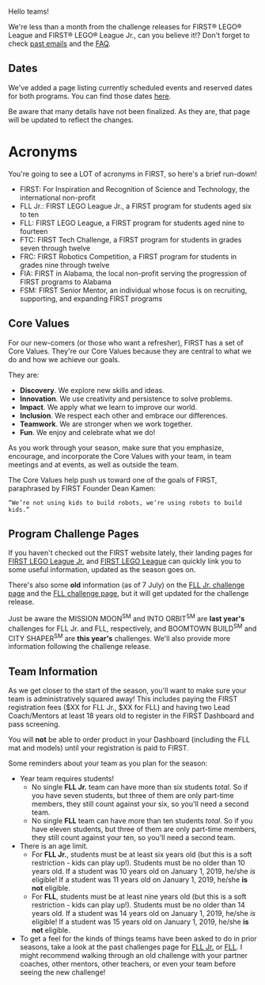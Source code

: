 Hello teams!

We're less than a month from the challenge releases for FIRST&reg; LEGO&reg; League and FIRST&reg; LEGO&reg; League Jr., can you believe it!? Don't forget to check [past emails]() and the [FAQ]().

## Dates

We've added a page listing currently scheduled events and reserved dates for both programs. You can find those dates [here]().

Be aware that many details have not been finalized. As they are, that page will be updated to reflect the changes.


# Acronyms

You're going to see a LOT of acronyms in FIRST, so here's a brief run-down!
- FIRST: For Inspiration and Recognition of Science and Technology, the international non-profit
- FLL Jr.: FIRST LEGO League Jr., a FIRST program for students aged six to ten
- FLL: FIRST LEGO League, a FIRST program for students aged nine to fourteen
- FTC: FIRST Tech Challenge, a FIRST program for students in grades seven through twelve
- FRC: FIRST Robotics Competition, a FIRST program for students in grades nine through twelve
- FIA: FIRST in Alabama, the local non-profit serving the progression of FIRST programs to Alabama
- FSM: FIRST Senior Mentor, an individual whose focus is on recruiting, supporting, and expanding FIRST programs

## Core Values

For our new-comers (or those who want a refresher), FIRST has a set of Core Values. They're our Core Values because they are central to what we do and how we achieve our goals.

They are:
- **Discovery**. We explore new skills and ideas.
- **Innovation**. We use creativity and persistence to solve problems.
- **Impact**. We apply what we learn to improve our world.
- **Inclusion**. We respect each other and embrace our differences.
- **Teamwork**. We are stronger when we work together.
- **Fun**. We enjoy and celebrate what we do!

As you work through your season, make sure that you emphasize, encourage, and incorporate the Core Values with your team, in team meetings and at events, as well as outside the team.

The Core Values help push us toward one of the goals of FIRST, paraphrased by FIRST Founder Dean Kamen:
    
    “We’re not using kids to build robots, we’re using robots to build kids.”


## Program Challenge Pages

If you haven't checked out the FIRST website lately, their landing pages for [FIRST LEGO League Jr.](https://www.firstinspires.org/robotics/flljr) and [FIRST LEGO League]() can quickly link you to some useful information, updated as the season goes on. 

There's also some **old** information (as of 7 July) on the [FLL Jr. challenge page](http://www.juniorfirstlegoleague.org/challenge) and the [FLL challenge page](), but it will get updated for the challenge release. 

Just be aware the MISSION MOON<sup>SM</sup> and INTO ORBIT<sup>SM</sup> are **last year's** challenges for FLL Jr. and FLL, respectively, and BOOMTOWN BUILD<sup>SM</sup> and CITY SHAPER<sup>SM</sup> are **this year's** challenges. We'll also provide more information following the challenge release.


## Team Information

As we get closer to the start of the season, you'll want to make sure your team is administratively squared away! This includes paying the FIRST registration fees (\$XX for FLL Jr., \$XX for FLL) and having two Lead Coach/Mentors at least 18 years old to register in the FIRST Dashboard and pass screening.

You will **not** be able to order product in your Dashboard (including the FLL mat and models) until your registration is paid to FIRST.

Some reminders about your team as you plan for the season:
- Year team requires students! 
    - No single **FLL Jr.** team can have more than six students *total*. So if you have seven students, but three of them are only part-time members, they still count against your six, so you'll need a second team.
    - No single **FLL** team can have more than ten students *total*. So if you have eleven students, but three of them are only part-time members, they still count against your ten, so you'll need a second team.
- There is an age limit. 
    - For **FLL Jr.**, students must be at least six years old (but this is a soft restriction - kids can play up!). Students must be no older than 10 years old. If a student was 10 years old on January 1, 2019, he/she *is* eligible! If a student was 11 years old on January 1, 2019, he/she **is not** eligible.
    - For **FLL**, students must be at least nine years old (but this is a soft restriction - kids can play up!). Students must be no older than 14 years old. If a student was 14 years old on January 1, 2019, he/she *is* eligible! If a student was 15 years old on January 1, 2019, he/she **is not** eligible.
- To get a feel for the kinds of things teams have been asked to do in prior seasons, take a look at the past challenges page for [FLL Jr.](http://www.juniorfirstlegoleague.org/past-challenges) or [FLL](). I might recommend walking through an old challenge with your partner coaches, other mentors, other teachers, or even your team before seeing the new challenge!

